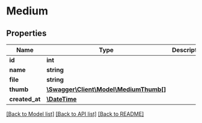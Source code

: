# Medium

## Properties
Name | Type | Description | Notes
------------ | ------------- | ------------- | -------------
**id** | **int** |  | [optional] 
**name** | **string** |  | [optional] 
**file** | **string** |  | [optional] 
**thumb** | [**\Swagger\Client\Model\MediumThumb[]**](MediumThumb.md) |  | [optional] 
**created_at** | [**\DateTime**](\DateTime.md) |  | [optional] 

[[Back to Model list]](../README.md#documentation-for-models) [[Back to API list]](../README.md#documentation-for-api-endpoints) [[Back to README]](../README.md)


